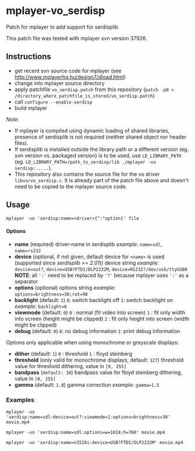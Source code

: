 mplayer-vo_serdisp
==================

Patch for mplayer to add support for serdisplib

This patch file was tested with mplayer svn version 37926.


Instructions
------------
* get recent svn source code for mplayer (see http://www.mplayerhq.hu/design7/dload.html)
* change into mplayer source directory
* apply patchfile `vo_serdisp.patch` from this repository (`patch -p0 < /directory_where_patchfile_is_stored/vo_serdisp.patch`)
* call `configure --enable-serdisp`
* build mplayer

*Note*:
* If mplayer is compiled using dynamic loading of shared libraries, presence of serdisplib is not required (neither shared object nor header files).
* If serdisplib is installed outside the library path or a different version (eg. svn version vs. packaged version) is to be used, use `LD_LIBRARY_PATH`
  (eg. `LD_LIBRARY_PATH=/path_to_serdisp/lib ./mplayer -vo serdisp:.....`).
* This repository also contains the source file for the vo driver `libvo/vo_serdisp.c`. It is already part of the patch file above and doesn't need to be copied to the mplayer source code.

Usage
-----
`mplayer -vo 'serdisp:name=<driver>{":"option}' file`

#### Options
* **name** (required)
  driver-name in serdisplib
  *example*: `name=sdl`, `name=rs232`
* **device** (optional, if not given, default device for *`<name>`* is used (supported since *serdisplib >= 2.01*))
  device string
  *example*: `device=out?`, `device=USB?FTDI/DLP2232M`, `device=RS232?/dev/usb/ttyUSB0`
  **NOTE**: all `':'` need to be replaced by `'?'` because mplayer uses `':'` as a separator
* **options** (optional)
  options string
  *example*: `options=brightness=30;rot=90`
* **backlight** (default: `1`)
  `0`: switch backlight off
  `1`: switch backlight on
  *example*: `backlight=0`
* **viewmode** (default: `0`)
  `0` : normal (fit video into screen)
  `1` : fit only width into screen (height might be clipped)
  `2` : fit only height into screen (width might be clipped)
* **debug** (default: `0`)
  `0`: no debug information
  `1`: print debug information

Options only applicable when using monochrome or greyscale displays:
* **dither** (default: `1`)
  `0` : threshold
  `1` : floyd steinberg
* **threshold** (only valid for monochrome displays, default: `127`)
  threshold value for threshold dithering, value in `[0, 255]`
* **bandpass** (`default: 30`)
  bandpass value for floyd steinberg dithering, value in `[0, 255]`
* **gamma** (default: `1.0`)
  gamma correction
  *example*: `gamma=1.5`

### Examples
`mplayer -vo 'serdisp:name=sdl:device=out?:viewmode=1:options=brightness=30' movie.mp4`

`mplayer -vo 'serdisp:name=sdl:options=w=1024;h=768' movie.mp4`

`mplayer -vo 'serdisp:name=n3510i:device=USB?FTDI/DLP2232M' movie.mp4`
